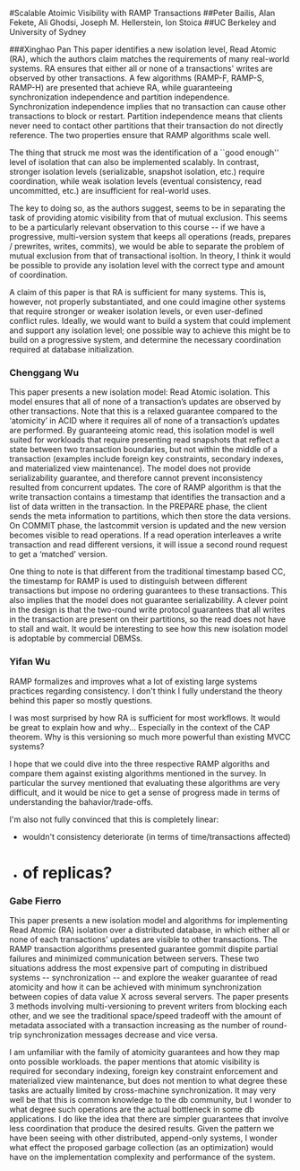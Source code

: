 #Scalable Atoimic Visibility with RAMP Transactions
##Peter Bailis, Alan Fekete, Ali Ghodsi, Joseph M. Hellerstein, Ion Stoica
##UC Berkeley and University of Sydney

###Xinghao Pan
This paper identifies a new isolation level, Read Atomic (RA), which the authors claim matches the requirements of many real-world systems.
RA ensures that either all or none of a transactions' writes are observed by other transactions.
A few algorithms (RAMP-F, RAMP-S, RAMP-H) are presented that achieve RA, while guaranteeing synchronization independence and partition independence.
Synchronization independence implies that no transaction can cause other transactions to block or restart.
Partition independence means that clients never need to contact other partitions that their transaction do not directly reference.
The two properties ensure that RAMP algorithms scale well.

The thing that struck me most was the identification of a ``good enough'' level of isolation that can also be implemented scalably.
In contrast, stronger isolation levels (serializable, snapshot isolation, etc.) require coordination, while weak isolation levels (eventual consistency, read uncommitted, etc.) are insufficient for real-world uses.

The key to doing so, as the authors suggest, seems to be in separating the task of providing atomic visibility from that of mutual exclusion.
This seems to be a particularly relevant observation to this course -- if we have a progressive, multi-version system that keeps all operations (reads, prepares / prewrites, writes, commits), we would be able to separate the problem of mutual exclusion from that of transactional isoltion.
In theory, I think it would be possible to provide any isolation level with the correct type and amount of coordination.

A claim of this paper is that RA is sufficient for many systems.
This is, however, not properly substantiated, and one could imagine other systems that require stronger or weaker isolation levels, or even user-defined conflict rules.
Ideally, we would want to build a system that could implement and support any isolation level; one possible way to achieve this might be to build on a progressive system, and determine the necessary coordination required at database initialization.

### Chenggang Wu

This paper presents a new isolation model: Read Atomic isolation. This model ensures that all of none of a transaction’s updates are observed by other transactions. Note that this is a relaxed guarantee compared to the ‘atomicity’ in ACID where it requires all of none of a transaction’s updates are performed. By guaranteeing atomic read, this isolation model is well suited for workloads that require presenting read snapshots that reflect a state between two transaction boundaries, but not within the middle of a transaction (examples include foreign key constraints, secondary indexes, and materialized view maintenance). The model does not provide serializability guarantee, and therefore cannot prevent inconsistency resulted from concurrent updates. The core of RAMP algorithm is that the write transaction contains a timestamp that identifies the transaction and a list of data written in the transaction. In the PREPARE phase, the client sends the meta information to partitions, which then store the data versions. On COMMIT phase, the lastcommit version is updated and the new version becomes visible to read operations. If a read operation interleaves a write transaction and read different versions, it will issue a second round request to get a ‘matched’ version.

One thing to note is that different from the traditional timestamp based CC, the timestamp for RAMP is used to distinguish between different transactions but impose no ordering guarantees to these transactions. This also implies that the model does not guarantee serializability. A clever point in the design is that the two-round write protocol guarantees that all writes in the transaction are present on their partitions, so the read does not have to stall and wait. It would be interesting to see how this new isolation model is adoptable by commercial DBMSs.

### Yifan Wu

RAMP formalizes and improves what a lot of existing large systems practices regarding consistency.
I don't think I fully understand the theory behind this paper so mostly questions.

I was most surprised by how RA is sufficient for most workflows. It would be great to explain how
and why... Especially in the context of the CAP theorem. Why is this versioning so much more
powerful than existing MVCC systems?

I hope that we could dive into the three respective RAMP algoriths and compare them against existing
algorithms mentioned in the survey. In particular the survey mentioned that evaluating these
algorithms are very difficult, and it would be nice to get a sense of progress made in terms of
understanding the bahavior/trade-offs.

I'm also not fully convinced that this is completely linear:
- wouldn't consistency deteriorate (in terms of time/transactions affected)
- # of replicas?

### Gabe Fierro

This paper presents a new isolation model and algorithms for implementing Read
Atomic (RA) isolation over a distributed database, in which either all or none
of each transactions' updates are visible to other transactions. The RAMP
transaction algorithms presented guarantee gommit dispite partial failures and
minimized communication between servers. These two situations address the most
expensive part of computing in distribued systems -- synchronization -- and
explore the weaker guarantee of read atomicity and how it can be achieved with
minimum synchronization between copies of data value X across several servers.
The paper presents 3 methods involving multi-versioning to prevent writers
from blocking each other, and we see the traditional space/speed tradeoff
with the amount of metadata associated with a transaction increasing as the
number of round-trip synchronization messages decrease and vice versa.

I am unfamiliar with the family of atomicity guarantees and how they map onto
possible workloads. the paper mentions that atomic visibility is required for
secondary indexing, foreign key constraint enforcement and materialized view
maintenance, but does not mention to what degree these tasks are actually
limited by cross-machine synchronization. It may very well be that this is
common knowledge to the db community, but I wonder to what degree such
operations are the actual bottleneck in some db applications. I do like the
idea that there are simpler guarantees that involve less coordination that
produce the desired results. Given the pattern we have been seeing with other
distributed, append-only systems, I wonder what effect the proposed garbage
collection (as an optimization) would have on the implementation complexity and
performance of the system.
